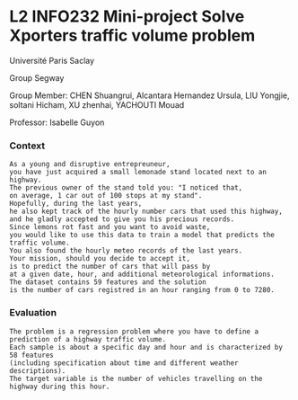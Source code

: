 # L2 INFO232 Mini-project Solve Xporters traffic volume problem

Université Paris Saclay

Group Segway

Group Member: CHEN Shuangrui, Alcantara Hernandez Ursula, LIU Yongjie, soltani Hicham, XU zhenhai, YACHOUTI	Mouad

Professor: Isabelle Guyon

### Context

    As a young and disruptive entrepreuneur, 
    you have just acquired a small lemonade stand located next to an highway. 
    The previous owner of the stand told you: "I noticed that, 
    on average, 1 car out of 100 stops at my stand".
    Hopefully, during the last years, 
    he also kept track of the hourly number cars that used this highway, 
    and he gladly accepted to give you his precious records.
    Since lemons rot fast and you want to avoid waste, 
    you would like to use this data to train a model that predicts the traffic volume. 
    You also found the hourly meteo records of the last years.
    Your mission, should you decide to accept it, 
    is to predict the number of cars that will pass by 
    at a given date, hour, and additional meteorological informations.
    The dataset contains 59 features and the solution 
    is the number of cars registred in an hour ranging from 0 to 7280.

### Evaluation

    The problem is a regression problem where you have to define a prediction of a highway traffic volume.
    Each sample is about a specific day and hour and is characterized by 58 features 
    (including specification about time and different weather descriptions). 
    The target variable is the number of vehicles travelling on the highway during this hour.
